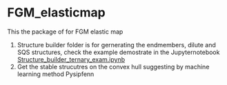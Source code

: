 # FGM_elasticmap
This the package of for FGM elastic map
1. Structure builder folder is for gernerating the endmembers, dilute and SQS structures, check the example demostrate in the Jupyternotebook [Structure_builder_ternary_exam.ipynb](./Structure_Builder/Structure_builder_ternary_exam.ipynb)
2. Get the stable strucutres on the convex hull suggesting by machine learning method Pysipfenn
